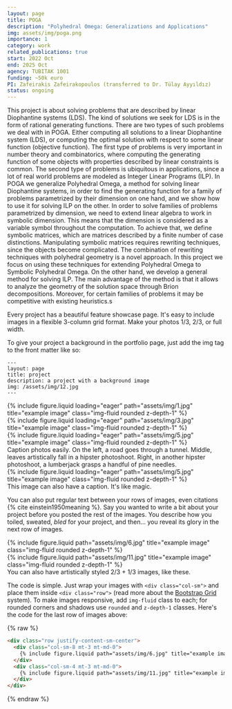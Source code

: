 ```yaml
---
layout: page
title: POGA
description: "Polyhedral Omega: Generalizations and Applications"
img: assets/img/poga.png
importance: 1
category: work
related_publications: true
start: 2022 Oct  
end: 2025 Oct
agency: TUBITAK 1001
funding: ~50k euro
PI: Zafeirakis Zafeirakopoulos (transferred to Dr. Tülay Ayyıldız)
status: ongoing
---
```


This project is about solving problems that are described by linear Diophantine systems (LDS). The kind of
solutions we seek for LDS is in the form of rational generating functions. There are two types of such problems
we deal with in POGA. Either computing all solutions to a linear Diophantine system (LDS), or computing the
optimal solution with respect to some linear function (objective function). The first type of problems is very
important in number theory and combinatorics, where computing the generating function of some objects with
properties described by linear constraints is common. The second type of problems is ubiquitous in applications,
since a lot of real world problems are modeled as Integer Linear Programs (ILP). In POGA we generalize
Polyhedral Omega, a method for solving linear Diophantine systems, in order to find the generating function for
a family of problems parametrized by their dimension on one hand, and we show how to use it for solving ILP
on the other.
In order to solve families of problems parametrized by dimension, we need to extend linear algebra to work
in symbolic dimension. This means that the dimension is considered as a variable symbol throughout the
computation. To achieve that, we define symbolic matrices, which are matrices described by a finite number
of case distinctions. Manipulating symbolic matrices requires rewriting techniques, since the objects become
complicated. The combination of rewriting techniques with polyhedral geometry is a novel approach. In this
project we focus on using these techniques for extending Polyhedral Omega to Symbolic Polyhedral Omega.
On the other hand, we develop a general method for solving ILP. The main advantage of the method is that
it allows to analyze the geometry of the solution space through Brion decompositions. Moreover, for certain
families of problems it may be competitive with existing heuristics.s




Every project has a beautiful feature showcase page.
It's easy to include images in a flexible 3-column grid format.
Make your photos 1/3, 2/3, or full width.

To give your project a background in the portfolio page, just add the img tag to the front matter like so:

    ---
    layout: page
    title: project
    description: a project with a background image
    img: /assets/img/12.jpg
    ---

<div class="row">
    <div class="col-sm mt-3 mt-md-0">
        {% include figure.liquid loading="eager" path="assets/img/1.jpg" title="example image" class="img-fluid rounded z-depth-1" %}
    </div>
    <div class="col-sm mt-3 mt-md-0">
        {% include figure.liquid loading="eager" path="assets/img/3.jpg" title="example image" class="img-fluid rounded z-depth-1" %}
    </div>
    <div class="col-sm mt-3 mt-md-0">
        {% include figure.liquid loading="eager" path="assets/img/5.jpg" title="example image" class="img-fluid rounded z-depth-1" %}
    </div>
</div>
<div class="caption">
    Caption photos easily. On the left, a road goes through a tunnel. Middle, leaves artistically fall in a hipster photoshoot. Right, in another hipster photoshoot, a lumberjack grasps a handful of pine needles.
</div>
<div class="row">
    <div class="col-sm mt-3 mt-md-0">
        {% include figure.liquid loading="eager" path="assets/img/5.jpg" title="example image" class="img-fluid rounded z-depth-1" %}
    </div>
</div>
<div class="caption">
    This image can also have a caption. It's like magic.
</div>

You can also put regular text between your rows of images, even citations {% cite einstein1950meaning %}.
Say you wanted to write a bit about your project before you posted the rest of the images.
You describe how you toiled, sweated, _bled_ for your project, and then... you reveal its glory in the next row of images.

<div class="row justify-content-sm-center">
    <div class="col-sm-8 mt-3 mt-md-0">
        {% include figure.liquid path="assets/img/6.jpg" title="example image" class="img-fluid rounded z-depth-1" %}
    </div>
    <div class="col-sm-4 mt-3 mt-md-0">
        {% include figure.liquid path="assets/img/11.jpg" title="example image" class="img-fluid rounded z-depth-1" %}
    </div>
</div>
<div class="caption">
    You can also have artistically styled 2/3 + 1/3 images, like these.
</div>

The code is simple.
Just wrap your images with `<div class="col-sm">` and place them inside `<div class="row">` (read more about the <a href="https://getbootstrap.com/docs/4.4/layout/grid/">Bootstrap Grid</a> system).
To make images responsive, add `img-fluid` class to each; for rounded corners and shadows use `rounded` and `z-depth-1` classes.
Here's the code for the last row of images above:

{% raw %}

```html
<div class="row justify-content-sm-center">
  <div class="col-sm-8 mt-3 mt-md-0">
    {% include figure.liquid path="assets/img/6.jpg" title="example image" class="img-fluid rounded z-depth-1" %}
  </div>
  <div class="col-sm-4 mt-3 mt-md-0">
    {% include figure.liquid path="assets/img/11.jpg" title="example image" class="img-fluid rounded z-depth-1" %}
  </div>
</div>
```

{% endraw %}
